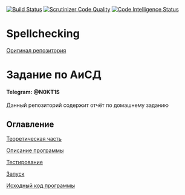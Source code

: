 [![Build Status](https://travis-ci.org/N0ktis/spellchecking.svg?branch=main)](https://travis-ci.org/github/N0ktis/spellchecking)
[![Scrutinizer Code Quality](https://scrutinizer-ci.com/g/N0ktis/spellchecking/badges/quality-score.png?b=main)](https://scrutinizer-ci.com/g/N0ktis/spellchecking/)
[![Code Intelligence Status](https://scrutinizer-ci.com/g/N0ktis/spellchecking/badges/code-intelligence.svg?b=main)](https://scrutinizer-ci.com/g/N0ktis/spellchecking/)


# Spellchecking

[Оригинал репозитория](https://bmstu.codes/a.zhurin/spellchecking)

# Задание по АиСД

#### Telegram: @N0KT1S

Данный репозиторий содержит отчёт по домашнему заданию
## Оглавление
[Теоретическая часть](https://github.com/N0ktis/spellchecking/blob/main/theory.md)

[Описание программы](https://github.com/N0ktis/spellchecking/blob/main/description.md)

[Тестирование](https://github.com/N0ktis/spellchecking/blob/main/tests.md)

[Запуск](https://github.com/N0ktis/spellchecking/blob/main/launching.md)

[Исходный код программы](https://github.com/N0ktis/spellchecking/blob/main/source)
